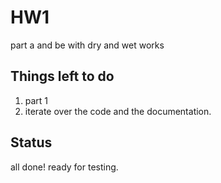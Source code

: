 # HW1

part a and be with dry and wet works

## Things left to do

1. part 1
2. iterate over the code and the documentation.

## Status

all done! ready for testing.
